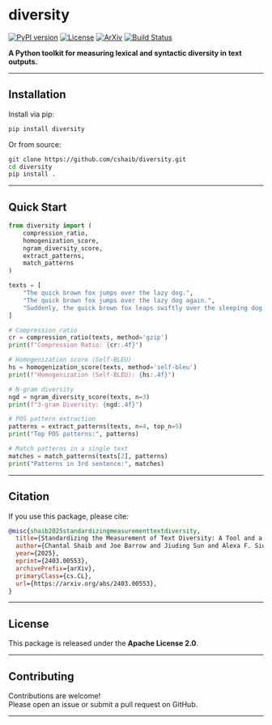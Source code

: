 # diversity

[![PyPI version](https://img.shields.io/pypi/v/diversity.svg)](https://pypi.org/project/diversity/)
[![License](https://img.shields.io/badge/license-Apache%202.0-blue.svg)](LICENSE)
[![ArXiv](https://img.shields.io/badge/arXiv-2403.00553-b31b1b.svg)](https://arxiv.org/abs/2403.00553)
[![Build Status](https://img.shields.io/github/actions/workflow/status/cshaib/diversity/tests.yml?branch=main)](https://github.com/cshaib/diversity/actions)

**A Python toolkit for measuring lexical and syntactic diversity in text outputs.**

---

## Installation

Install via pip:

```bash
pip install diversity
```

Or from source:

```bash
git clone https://github.com/cshaib/diversity.git
cd diversity
pip install .
```

---

## Quick Start

```python
from diversity import (
    compression_ratio,
    homogenization_score,
    ngram_diversity_score,
    extract_patterns,
    match_patterns
)

texts = [
    "The quick brown fox jumps over the lazy dog.",
    "The quick brown fox jumps over the lazy dog again.",
    "Suddenly, the quick brown fox leaps swiftly over the sleeping dog."
]

# Compression ratio
cr = compression_ratio(texts, method='gzip')
print(f"Compression Ratio: {cr:.4f}")

# Homogenization score (Self-BLEU)
hs = homogenization_score(texts, method='self-bleu')
print(f"Homogenization (Self-BLEU): {hs:.4f}")

# N-gram diversity
ngd = ngram_diversity_score(texts, n=3)
print(f"3-gram Diversity: {ngd:.4f}")

# POS pattern extraction
patterns = extract_patterns(texts, n=4, top_n=5)
print("Top POS patterns:", patterns)

# Match patterns in a single text
matches = match_patterns(texts[2], patterns)
print("Patterns in 3rd sentence:", matches)
```

---

## Citation

If you use this package, please cite:

```bibtex
@misc{shaib2025standardizingmeasurementtextdiversity,
  title={Standardizing the Measurement of Text Diversity: A Tool and a Comparative Analysis of Scores},
  author={Chantal Shaib and Joe Barrow and Jiuding Sun and Alexa F. Siu and Byron C. Wallace and Ani Nenkova},
  year={2025},
  eprint={2403.00553},
  archivePrefix={arXiv},
  primaryClass={cs.CL},
  url={https://arxiv.org/abs/2403.00553},
}
```

---

## License

This package is released under the **Apache License 2.0**.

---

## Contributing

Contributions are welcome!  
Please open an issue or submit a pull request on GitHub.

---
